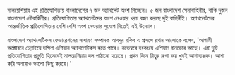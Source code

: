 মালয়েশিয়ার এই প্রতিযোগিতায় বাংলাদেশের ৭ জন অ্যাথলেট অংশ নিচ্ছেন। ৫ জন বাংলাদেশ সেনাবাহিনীর, বাকি দুজন বাংলাদেশ নৌবাহিনীর। প্রতিযোগিতায় অ্যাথলেটদের অংশ নেওয়ার খরচ বহন করছে দুই বাহিনীই। অ্যাথলেটদের আন্তর্জাতিক প্রতিযোগিতায় বেশি বেশি অংশ নেওয়ার সুযোগ দিতেই এই উদ্যোগ।

বাংলাদেশ অ্যাথলেটিকস ফেডারেশনের সাধারণ সম্পাদক আবদুর রকিব এ প্রসঙ্গে প্রথম আলোকে বলেন, 'আগামী অক্টোবরে চেন্নাইয়ে দক্ষিণ এশিয়ান অ্যাথলেটিকস হতে পারে। নভেম্বরে হংকংয়ে এশিয়ান ইনডোর আছে। এই দুটি প্রতিযোগিতার প্রস্তুতি হিসেবেই মালয়েশিয়ায় দল পাঠানো হয়েছে। প্রথম দিনে রিতুর রুপা জয় খুবই আশাব্যঞ্জক। আশা করি অন্যরাও ভালো কিছু করবে।'
